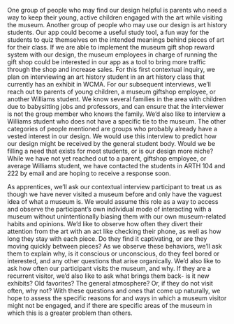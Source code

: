 


One group of people who may find our design helpful is parents who need a way to keep their young, active children engaged 
with the art while visiting the museum. Another group of people who may use our design is art history students. Our app could 
become a useful study tool, a fun way for the students to quiz themselves on the intended meanings behind pieces of art for 
their class. If we are able to implement the museum gift shop reward system with our design, the museum employees in charge of 
running the gift shop could be interested in our app as a tool to bring more traffic through the shop and increase sales. 
For this first contextual inquiry, we plan on interviewing an art history student in an art history class that currently has 
an exhibit in WCMA.  For our subsequent interviews, we’ll reach out to parents of young children, a museum giftshop employee, 
or another Williams student. We know several families in the area with children due to babysitting jobs and professors, and 
can ensure that the interviewer is not the group member who knows the family. We’d also like to interview a Williams student 
who does not have a specific tie to the museum. The other categories of people mentioned are groups who probably already have 
a vested interest in our design. We would use this interview to predict how our design might be received by the general student body. Would we be filling a need that exists for most students, or is our design more niche? While we have not yet reached out to a parent, giftshop employee, or average Williams student, we have contacted the students in ARTH 104 and 222 by email and are hoping to receive a response soon.
	
	
As apprentices, we’ll ask our contextual interview participant to treat us as though we have never visited a museum before and only have the vaguest idea of what a museum is. We would assume this role as a way to access and observe the 
participant’s own individual mode of interacting with a museum without unintentionally biasing them with our own 
museum-related habits and opinions. We’d like to observe how often they divert their attention from the art with an act 
like checking their phone, as well as how long they stay with each piece. Do they find it captivating, or are they moving 
quickly between pieces? As we observe these behaviors, we’ll ask them to explain why, is it conscious or unconscious, do 
they feel bored or interested, and any other questions that arise organically. We’d also like to ask how often our 
participant visits the museum, and why. If they are a recurrent visitor, we’d also like to ask what brings them back- 
is it new exhibits? Old favorites? The general atmosphere? Or, if they do not visit often, why not? With these questions and 
ones that come up naturally, we hope to assess the specific reasons for and ways in which a museum visitor might not be
engaged, and if there are specific areas of the museum in which this is a greater problem than others.
